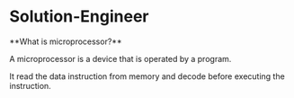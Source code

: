 # Solution-Engineer

<div>
  **What is microprocessor?**
  <p>A microprocessor is a device that is operated by a program.</p>
  <p>It read the data instruction from memory and decode before executing the instruction.</p>
</div>

